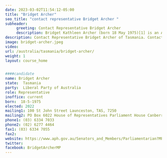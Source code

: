 ```yaml
---
date: 2023-03-02T11:54:12-05:00
title: "Bridget Archer"
seo_title: "contact representative Bridget Archer "
subheader:
     greeting: Contact Representative Bridget Archer
     description: Bridget Kathleen Archer (born 18 May 1975)[1] is an Australian politician who has been a member of the House of Representatives since the 2019 federal election. She is a member of the Liberal Party and represents the Division of Bass in Tasmania.
description: Contact Representative Bridget Archer of Tasmania. Contact information for Bridget Archer includes email address, phone number, and mailing address.
image: bridget-archer.jpeg
video:
url: /australia/tasmania/bridget-archer/
weight: 1
layout: course_home


####candidate
name: Bridget Archer
state:	Tasmania
party:	Liberal Party of Australia
role: Representative
inoffice: current
born:  18-5-1975
elected: 2022
mailing1: 100 St John Street Launceston, TAS, 7250
mailing2: PO Box 6022 House of Representatives Parliament House Canberra ACT 2600
phone1:	(03) 6334 7033
phone2: (02) 6277 4464
fax1: (03) 6334 7055
fax2:
website: https://www.aph.gov.au/Senators_and_Members/Parliamentarian?MPID=282237
twitter:
facebook: BridgetArcherMP
---
```

